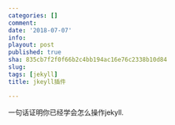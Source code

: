```yaml
---
categories: []
comment: 
date: '2018-07-07'
info: 
playout: post
published: true
sha: 835cb7f2f0f66b2c4bb194ac16e76c2338b10d84
slug: 
tags: [jekyll]
title: jkeyll插件

---
```

一句话证明你已经学会怎么操作jekyll.
